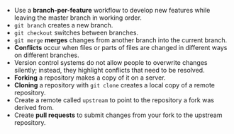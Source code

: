 -   Use a **branch-per-feature** workflow to develop new features while leaving the master branch in working order.
-   `git branch` creates a new branch. 
-   `git checkout` switches between branches.
-   `git merge` **merges** changes from another branch into the current branch.
-   **Conflicts** occur when files or parts of files are changed in different ways on different branches.
-   Version control systems do not allow people to overwrite changes silently;
    instead, they highlight conflicts that need to be resolved.
-   **Forking** a repository makes a copy of it on a server.
-   **Cloning** a repository with `git clone` creates a local copy of a remote repository.
-   Create a remote called `upstream` to point to the repository a fork was derived from.
-   Create **pull requests** to submit changes from your fork to the upstream repository.
